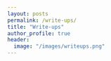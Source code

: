 ```yaml
---
layout: posts
permalink: /write-ups/
title: "Write-ups"
author_profile: true
header:
  image: "/images/writeups.png"
---
```


